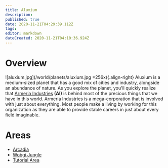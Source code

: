 ```yaml
---
title: Aluxium
description: 
published: true
date: 2020-11-21T04:29:39.112Z
tags: 
editor: markdown
dateCreated: 2020-11-21T04:10:36.924Z
---
```


# Overview
![aluxium.jpg](/world/planets/aluxium.jpg =256x){.align-right}
Aluxium is a medium-sized planet that has a good mix of cities and industry, alongside an abundance of nature. As you explore the planet, you'll quickly realize that [Armeria Industries](/world/corporations/armeria-industries) **(AI)** is behind most of the precious things that we have in this world. Armeria Industries is a mega-corporation that is involved with just about everything. Most people make a living by working for this organization as they are able to provide stable careers in just about every field imaginable.
# Areas
- [Arcadia](/world/planets/aluxium/arcadia)
- [Wobgi Jungle](/world/planets/aluxium/wobgi-jungle)
- [Tutorial Area](/world/planets/aluxium/tutorial-area)